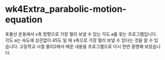# wk4Extra_parabolic-motion-equation
포물선 운동에서 x축 방향으로 가장 멀리 보낼 수 있는 각도 a를 찾는 프로그램입니다.
각도 a는 속도에 상관없이 45도 일 때 x축으로 가장 멀리 보낼 수 있다는 것을 알 수 있습니다.
고등학교 시절 물리2에서 배운 내용을 프로그램으로 다시 한번 증명해 보았습니다.
